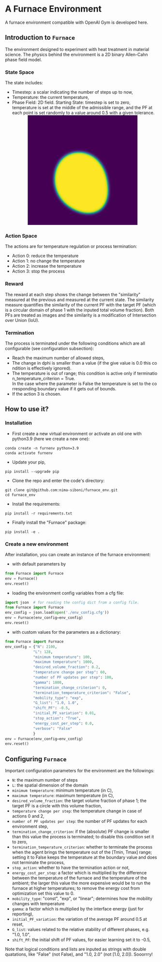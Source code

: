 # A Furnace Environment
A furnace environment compatible with OpenAI Gym is developed here.

## Introduction to ```Furnace```

The environment designed to experiment with heat treatment in material science. The physics behind the environment is a 2D binary Allen-Cahn phase field model.
     
### State Space
The state includes:
* Timestep: a scalar indicating the number of steps up to now,
* Temperature: the current temperature,
* Phase Field: 2D field.
Starting State: timestep is set to zero, temperature is set at the middle of the admissible range, and the PF at each point is set randomly to a value around 0.5 with a given tolerance.
              
         ![](./statics/sample.png)
### Action Space
The actions are for temperature regulation or process termination:

* Action 0: reduce the temperature
* Action 1: no change the temperature
* Action 2: increase the temperature
* Action 3: stop the process

### Reward
The reward at each step shows the change between the "similarity" measured at the previous and measured at the current state. The similarity measure quantifies the similarity of the current PF with the target PF (which is a circular domain of phase 1 with the inputed total volume fraction). Both PFs are treated as images and the similarity is a modification of Intersection over Union (IoU).

### Termination
The process is terminated under the following conditions which are all configurable (see configuration subsection):

* Reach the maximum number of allowed steps,
* The change in dphi is smaller than a value (if the give value is 0.0 this condition is effectively ignored).
* The temperature is out of range; this condition is active only if termination_temperature_criterion = True. In the case where the parameter is False the temperature is set to the corresponding boundary value if it gets out of bounds.
* If the action 3 is chosen.

## How to use it?
### Installation
* First create a new virtual environment or activate an old one with python3.9 (here we create a new one):
```commandline
conda create -n furnenv python=3.9
conda activate furnenv
```
* Update your pip,
```commandline
pip install --upgrade pip
```
* Clone the repo and enter the code's directory:
```commandline
git clone git@github.com:nima-siboni/furnace_env.git
cd furnace_env
```
* Install the requirements:
```commandline
pip install -r requirements.txt
```

* Finally install the "Furnace" package:
```commandline
pip install -e .
```
### Create a new environment
After installation, you can create an instance of the furnace environment:
* with default parameters by
```python
from Furnace import Furnace
env = Furnace()
env.reset()
```
* loading the environment config variables from a cfg file:
```python
import json  # for reading the config dict from a config file.
from Furnace import Furnace
env_config = json.load(open('./env_config.cfg'))
env = Furnace(env_config=env_config)
env.reset()
```
* with custom values for the parameters as a dictionary:
```python
from Furnace import Furnace
env_config = {"N": 2100,
             "L": 128,
             "minimum temperature": 100,
             "maximum temperature": 1000,
             "desired_volume_fraction": 0.2,
             "temperature change per step": 60,
             "number of PF updates per step": 100,
             "gamma": 1000,
             "termination_change_criterion": 0,
             "termination_temperature_criterion": "False",
             "mobility_type": "exp",
             "G_list": "1.0, 1.0",
             "shift_PF": -0.5,
             "initial_PF_variation": 0.01,
             "stop_action": "True",
             "energy_cost_per_step": 0.0,
             "verbose": "False"
             }
env = Furnace(env_config=env_config)
env.reset()
```

## Configuring ```Furnace```
Important configuration parameters for the environment are the followings:

* ```N```: the maximum number of steps
* ```L```: the spatial dimension of the domain
* ```minimum temperature```: minimum temperature (in C),
* ```maximum temperature```: maximum temperature (in C),
* ```desired_volume_fraction```: the target volume fraction of phase 1; the target PF is a circle with this volume fraction,
* ```temperature change per step```: the temperature change in case of actions 0 and 2,
* ```number of PF updates per step```: the number of PF updates for each environment step,
* ```termination_change_criterion```: if the (absolute) PF change is smaller than this value the process is terminated; to disable  this condition set it to zero,
* ```termination_temperature_criterion```: whether to terminate the process when the agent brings the temperature out of the [Tmin, Tmax] range; setting it to False keeps the temperature at the boundary value and does not terminate the process,
* ```stop_action```: whether to have the termination action or not,
* ```energy_cost_per_step```: a factor which is multiplied by the difference between the temperature of the furnace and the temperature of the ambient; the larger this value the more expensive would be to run the furnace at higher temperatures; to remove the energy cost from optimization set this value to 0.
* ```mobility_type```: "const", "exp", or "linear"; determines how the mobility changes with temperature
* ```gamma```: a factor which is multiplied by the interface energy (just for reporting),
* ```initial_PF_variation```: the variation of the average PF around 0.5 at reset,
* ```G_list```: values related to the relative stability of different phases, e.g. "1.0, 1.0",
* ```shift_PF```: the initial shift of PF values, for easier learning set it to -0.5,

Note that logical conditions and lists are inputed as strings with double quatations, like "False" (not False), and "1.0, 2.0" (not [1.0, 2.0]). Sooorrry!

